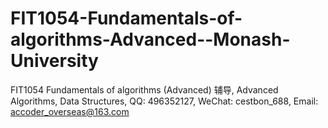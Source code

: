 # FIT1054-Fundamentals-of-algorithms-Advanced--Monash-University
FIT1054 Fundamentals of algorithms (Advanced) 辅导, Advanced Algorithms, Data Structures, QQ: 496352127, WeChat: cestbon_688, Email: accoder_overseas@163.com

